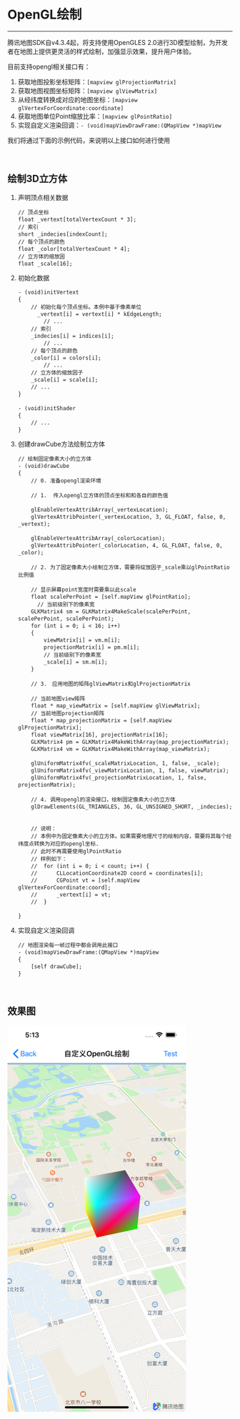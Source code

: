 # OpenGL绘制

<hr>

腾讯地图SDK自v4.3.4起，将支持使用OpenGLES 2.0进行3D模型绘制，为开发者在地图上提供更灵活的样式绘制，加强显示效果，提升用户体验。



目前支持opengl相关接口有：

1. 获取地图投影坐标矩阵：`[mapview glProjectionMatrix]`
2. 获取地图视图坐标矩阵：`[mapview glViewMatrix]`
3. 从经纬度转换成对应的地图坐标：`[mapview glVertexForCoordinate:coordinate]`
5. 获取地图单位Point缩放比率：`[mapview glPointRatio]`
6. 实现自定义渲染回调：`- (void)mapViewDrawFrame:(QMapView *)mapView`

我们将通过下面的示例代码，来说明以上接口如何进行使用

<br>

## 绘制3D立方体

1. 声明顶点相关数据

	```objc
	// 顶点坐标
	float _vertext[totalVertexCount * 3];
	// 索引
	short _indecies[indexCount];
	// 每个顶点的颜色
	float _color[totalVertexCount * 4];
	// 立方体的缩放因
	float _scale[16];
	
	```

2. 初始化数据

	```objc-c
	- (void)initVertext
	{
	  	// 初始化每个顶点坐标。本例中基于像素单位
		  _vertext[i] = vertext[i] * kEdgeLength;
			// ...
	  	// 索引
	  	_indecies[i] = indices[i];
			// ...
	  	// 每个顶点的颜色
	  	_color[i] = colors[i];
			// ...
	  	// 立方体的缩放因子
	  	_scale[i] = scale[i];
	    // ...
	}

	- (void)initShader
	{
	    // ...
	}
	```

3. 创建drawCube方法绘制立方体

	```objc
	// 绘制固定像素大小的立方体
	- (void)drawCube
	{
	    // 0. 准备opengl渲染环境
	
	    // 1.  传入opengl立方体的顶点坐标和和各自的颜色值
	
	    glEnableVertexAttribArray(_vertexLocation);
	    glVertexAttribPointer(_vertexLocation, 3, GL_FLOAT, false, 0, _vertext);
	
	    glEnableVertexAttribArray(_colorLocation);
	    glVertexAttribPointer(_colorLocation, 4, GL_FLOAT, false, 0, _color);
	
	    // 2. 为了固定像素大小绘制立方体，需要将绽放因子_scale乘以glPointRatio比例值
	  
	    // 显示屏幕point宽度时需要乘以此scale
	    float scalePerPoint = [self.mapView glPointRatio];
	      // 当前级别下的像素宽
	    GLKMatrix4 sm = GLKMatrix4MakeScale(scalePerPoint, scalePerPoint, scalePerPoint);
	    for (int i = 0; i < 16; i++)
	    {
	        viewMatrix[i] = vm.m[i];
	        projectionMatrix[i] = pm.m[i];
	        // 当前级别下的像素宽
	        _scale[i] = sm.m[i];
	    }
	
	    // 3.　应用地图的矩阵glViewMatrix和glProjectionMatrix
	
	    // 当前地图view矩阵
	    float * map_viewMatrix = [self.mapView glViewMatrix];
	    // 当前地图projection矩阵
	    float * map_projectionMatrix = [self.mapView glProjectionMatrix];
	    float viewMatrix[16], projectionMatrix[16];
	    GLKMatrix4 pm = GLKMatrix4MakeWithArray(map_projectionMatrix);
	    GLKMatrix4 vm = GLKMatrix4MakeWithArray(map_viewMatrix);
	
	    glUniformMatrix4fv(_scaleMatrixLocation, 1, false, _scale);
	    glUniformMatrix4fv(_viewMatrixLocation, 1, false, viewMatrix);
	    glUniformMatrix4fv(_projectionMatrixLocation, 1, false, projectionMatrix);
	  
	    // 4. 调用opengl的渲染接口，绘制固定像素大小的立方体
	    glDrawElements(GL_TRIANGLES, 36, GL_UNSIGNED_SHORT, _indecies);
	  
	    
	    // 说明：	
	    // 本例中为固定像素大小的立方体。如果需要地理尺寸的绘制内容，需要将其每个经纬度点转换为对应的opengl坐标.
	    // 此时不再需要使用glPointRatio
	    // 样例如下：
	    //  for (int i = 0; i < count; i++) {
	    //      CLLocationCoordinate2D coord = coordinates[i];
	    //      CGPoint vt = [self.mapView glVertexForCoordinate:coord];
	    //      _vertext[i] = vt;
	    //  }
	  	  
	}
	```

4. 实现自定义渲染回调

	```objc
	// 地图渲染每一帧过程中都会调用此接口
	- (void)mapViewDrawFrame:(QMapView *)mapView
	{
	    [self drawCube];
	}
	```

<br>

## 效果图

<img src="../images/cube-demo.png" width="400px"/>
